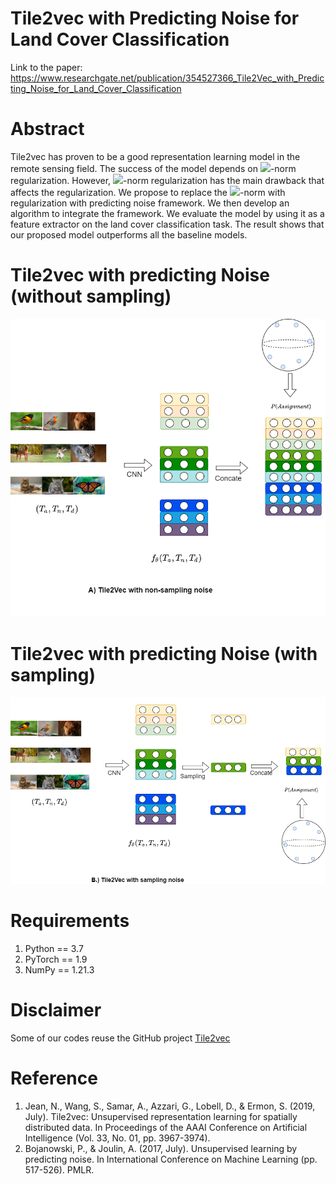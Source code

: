# Tile2vec with Predicting Noise for Land Cover Classification 

Link to the paper: https://www.researchgate.net/publication/354527366_Tile2Vec_with_Predicting_Noise_for_Land_Cover_Classification

# Abstract
Tile2vec has proven to be a good representation learning model in the remote sensing field. The success of the model depends on <img src="https://render.githubusercontent.com/render/math?math=l^2">-norm regularization. However, <img src="https://render.githubusercontent.com/render/math?math=l^2">-norm regularization has the main drawback that affects the regularization. We propose to replace the <img src="https://render.githubusercontent.com/render/math?math=l^2">-norm with regularization with predicting noise framework. We then develop an algorithm to integrate the framework. We evaluate the model by using it as a feature extractor on the land cover classification task. The result shows that our proposed model outperforms all the baseline models.

# Tile2vec with predicting Noise (without sampling)
![alt text](https://github.com/MarshalArijona/tile2vec-with-predicting-noise/blob/master/fig/tile2vec-predict-noise-case-1%20(REV).png)

# Tile2vec with predicting Noise (with sampling)
![alt text](https://github.com/MarshalArijona/tile2vec-with-predicting-noise/blob/master/fig/tile2vec-predict-noise-case-2%20(REV)%20(1).png)

# Requirements
1. Python == 3.7
2. PyTorch == 1.9
3. NumPy == 1.21.3

# Disclaimer
Some of our codes reuse the GitHub project [Tile2vec](https://github.com/ermongroup/tile2vec)

# Reference
1. Jean, N., Wang, S., Samar, A., Azzari, G., Lobell, D., & Ermon, S. (2019, July). Tile2vec: Unsupervised representation learning for spatially distributed data. In Proceedings of the AAAI Conference on Artificial Intelligence (Vol. 33, No. 01, pp. 3967-3974).
2. Bojanowski, P., & Joulin, A. (2017, July). Unsupervised learning by predicting noise. In International Conference on Machine Learning (pp. 517-526). PMLR.
